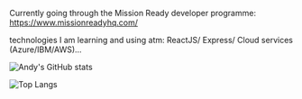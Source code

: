 Currently going through the Mission Ready developer programme: https://www.missionreadyhq.com/

technologies I am learning and using atm: ReactJS/ Express/ Cloud services (Azure/IBM/AWS)...

![Andy's GitHub stats](https://github-readme-stats.vercel.app/api?username=gsirb9108)

![Top Langs](https://github-readme-stats.vercel.app/api/top-langs/?username=gsirb9108)



<!---
GSirB9108/GSirB9108 is a ✨ special ✨ repository because its `README.md` (this file) appears on your GitHub profile.
You can click the Preview link to take a look at your changes.
- 👋 Hi, I’m @GSirB9108
- 👀 I’m interested in ...
- 🌱 I’m currently learning ...
- 💞️ I’m looking to collaborate on ...
- 📫 How to reach me ...
--->

